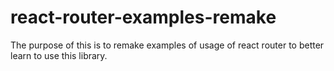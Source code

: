 # react-router-examples-remake

The purpose of this is to remake examples of usage of react router to better
learn to use this library.
